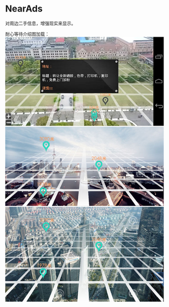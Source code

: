 NearAds
=======

对周边二手信息，增强现实来显示。

耐心等待介绍图加载：
![image](img/intro1.jpg)
![image](img/intro2.jpg)
![image](img/intro3.jpg)
